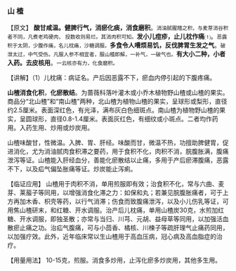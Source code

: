 ### 山  楂     

【原文】  **酸甘咸温。健脾行气，消瘀化痰，消食磨积**。<small>消油腻腥羶之积，与麦芽消谷积者不同，凡煮老鸡硬肉， 投数收则易烂。其消肉积可知。</small>**发小儿痘疹，止儿枕作痛**⑴。<small>恶露积于太阴，少腹作痛，名儿枕痛，沙糖调服。</small>**多食令人嘈烦易饥，反伐脾胃生发之气**。<small>破泄太过，中气受伤。凡服人参不相宜者，服山楂即解，一补气，一破气也。</small>**有大小二种，小者入药。去皮核用**。<small>一云核亦有力，化食磨积。</small>

【讲解】（1）儿枕痛：病证名。产后因恶露不下，瘀血内停引起的下腹疼痛。

**山楂消食化积**，**化瘀散结**。为蔷薇科落叶灌木或小乔木植物野山楂或山楂的果实。商品分“北山楂”和“南山楂”两种，北山楂为植物山楂的果实，呈球形或梨形，直径约2.5厘米。表面深红色，有光泽，满布灰白色细斑点。南山楂为植物野山楂的果实，呈圆球形，直径0.8-1.4厘米。表面灰红色，有细纹或小斑点。二者均作药用。入药生用、炒用或炒炭用。

山楂味酸甘，性微温。入脾、胃、肝经。味酸而甘，微温不热，功擅助脾健胃，促进消化，尤为消油腻肉食积滞之要药，用于食积不化，肉积不消，脘腹胀满，腹痛泄泻等证。山楂能入肝经血分，善能化瘀散结以止痛，多用于产后瘀滞腹痛，恶露不下，以及疝气偏坠胀痛等证。炒炭能止泻痢。

【临证应用】  山楂用于肉积不消，单用煎服即有效；治食积不化，常与六曲、麦芽、莱菔子等同用，以增强消食化滞之力：如保和丸；若兼见脘腹胀痛者，可于上方再加木香、枳壳等药，以行气消滞；伤食而致腹痛泄泻，以及小儿伤乳等证，可用焦山楂研末，和红糖、开水调服。治产后儿枕痛，单用山楂炭30克，水煎加红糖、开水调服，即独圣散；亦常与当归、川芎、元胡、益母草等同用，以加强活血散瘀止痛之功。治疝气腹痛，可与小茴香、橘核、川楝子等疏肝理气止痛药同用，以加强疗效。此外，近年临床常以生山楂用于高血压病，冠心病及高血脂症的治疗。

【用量用法】  10-15克，煎服。消食多炒用，止泻化瘀多炒炭用，其他多生用。

 
